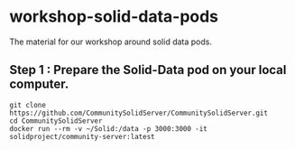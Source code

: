 # workshop-solid-data-pods

The material for our workshop around solid data pods.

## Step 1 : Prepare the Solid-Data pod on your local computer.

```
git clone https://github.com/CommunitySolidServer/CommunitySolidServer.git
cd CommunitySolidServer
docker run --rm -v ~/Solid:/data -p 3000:3000 -it solidproject/community-server:latest
```

